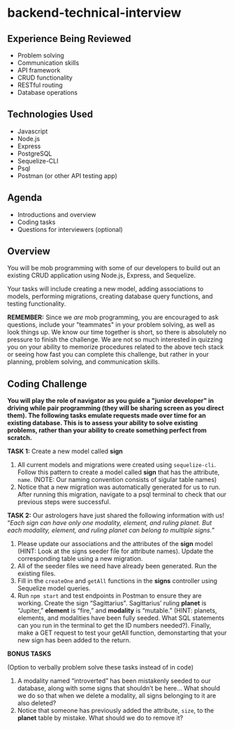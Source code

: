 # backend-technical-interview

## Experience Being Reviewed
- Problem solving
- Communication skills
- API framework
- CRUD functionality
- RESTful routing
- Database operations

## Technologies Used
- Javascript
- Node.js
- Express
- PostgreSQL
- Sequelize-CLI
- Psql
- Postman (or other API testing app)

## Agenda
- Introductions and overview
- Coding tasks
- Questions for interviewers (optional)

## Overview

You will be mob programming with some of our developers to build out an existing CRUD application using Node.js, Express, and Sequelize.

Your tasks will include creating a new model, adding associations to models, performing migrations, creating database query functions, and testing functionality.

**REMEMBER:** Since we _are_ mob programming, you are encouraged to ask questions, include your "teammates" in your problem solving, as well as look things up. We know our time together is short, so there is absolutely no pressure to finish the challenge. We are not so much interested in quizzing you on your ability to memorize procedures related to the above tech stack or seeing how fast you can complete this challenge, but rather in your planning, problem solving, and communication skills.

## Coding Challenge

**You will play the role of navigator as you guide a "junior developer" in driving while pair programming (they will be sharing screen as you direct them). The following tasks emulate requests made over time for an existing database. This is to assess your ability to solve existing problems, rather than your ability to create something perfect from scratch.**

**TASK 1:** Create a new model called **sign**
1. All current models and migrations were created using `sequelize-cli`. Follow this pattern to create a model called **sign** that has the attribute, `name`. (NOTE: Our naming convention consists of sigular table names)
2. Notice that a new migration was automatically generated for us to run. After running this migration, navigate to a psql terminal to check that our previous steps were successful.

**TASK 2:** Our astrologers have just shared the following information with us! “*Each sign can have only one modality, element, and ruling planet. But each modality, element, and ruling planet can belong to multiple signs.*” 

1. Please update our associations and the attributes of the **sign** model (HINT: Look at the signs seeder file for attribute names). Update the corresponding table using a new migration.
2. All of the seeder files we need have already been generated. Run the existing files.
3. Fill in the `createOne` and `getAll` functions in the **signs** controller using Sequelize model queries.
4. Run `npm start` and test endpoints in Postman to ensure they are working. Create the sign “Sagittarius". Sagittarius’ ruling **planet** is “Jupiter,” **element** is “fire,” and **modality** is “mutable.” (HINT: planets, elements, and modalities have been fully seeded. What SQL statements can you run in the terminal to get the ID numbers needed?). Finally, make a GET request to test your getAll function, demonstarting that your new sign has been added to the return.

**BONUS TASKS**

(Option to verbally problem solve these tasks instead of in code)

1. A modality named “introverted” has been mistakenly seeded to our database, along with some signs that shouldn’t be here… What should we do so that when we delete a modality, all signs belonging to it are also deleted?
2. Notice that someone has previously added the attribute, `size`, to the **planet** table by mistake. What should we do to remove it?
